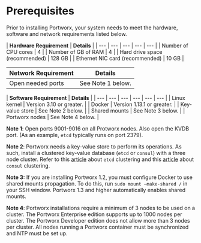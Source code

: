 # Prerequisites

Prior to installing Portworx, your system needs to meet the hardware, software and network requirements listed below.

| **Hardware Requirement** | **Details** |
| --- | --- | --- | --- | --- |
| Number of CPU cores | 4 |
| Number of GB of RAM | 4 |
| Hard drive space \(recommended\) | 128 GB |
| Ethernet NIC card \(recommended\) | 10 GB |



| **Network Requirement** | **Details** |
| --- | --- |
| Open needed ports | See Note 1 below. |



| **Software Requirement** | **Details** |
| --- | --- | --- | --- | --- | --- |
| Linux kernel | Version 3.10 or greater. |
| Docker | Version 1.13.1 or greater. |
| Key-value store | See Note 2 below. |
| Shared mounts | See Note 3 below. |
| Portworx nodes | See Note 4 below. |

**Note 1**: Open ports 9001-9016 on all Protworx nodes. Also open the KVDB port. \(As an example, `etcd` typically runs on port 2379\).

**Note 2**:  Portworx needs a key-value store to perform its operations. As such, install a clustered key-value database \(`etcd` or `consul`\) with a three node cluster. Refer to this [article](https://coreos.com/etcd/docs/latest/op-guide/clustering.html) about `etcd` clustering and this [article](https://www.consul.io/intro/getting-started/join.html) about `consul` clustering.

**Note 3:**  If you are installing Portworx 1.2, you must configure Docker to use shared mounts propagation. To do this, run `sudo mount –make-shared /` in your SSH window.  Portworx 1.3 and higher automatically enables shared mounts.

**Note 4**: Portworx installations require a minimum of 3 nodes to be used on a cluster. The Portworx Enterprise edition supports up to 1000 nodes per cluster. The Portworx Developer edition does not allow more than 3 nodes per cluster.  All nodes running a Portworx container must be synchronized and NTP must be set up.

